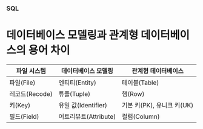 ### SQL
# 데이터베이스 모델링과 관계형 데이터베이스의 용어 차이

| 파일 시스템 | 데이터베이스 모델링       |관계형 데이터베이스|
|--------|------------------|---|
|파일(File)| 엔티티(Entity)      |테이블(Table)|
|레코드(Recode)| 튜플(Tuple)        |행(Row)|
|키(Key)| 유일 값(Identifier) |기본 키(PK), 유니크 키(UK)|
|필드(Field)| 어트리뷰트(Attribute) |컬럼(Column)|